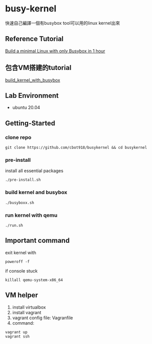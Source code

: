 # busy-kernel
快速自己編譯一個有busybox tool可以用的linux kernel出來



## Reference Tutorial
[Build a minimal Linux with only Busybox in 1 hour](https://www.youtube.com/watch?v=asnXWOUKhTA)

## 包含VM搭建的tutorial
[build_kernel_with_busybox](https://github.com/cbot918/busykernel/blob/master/build_kernel_with_busybox.md)

## Lab Environment
- ubuntu 20.04

## Getting-Started

### clone repo
```
git clone https://github.com/cbot918/busykernel && cd busykernel
```

### pre-install

install all essential packages
```
./pre-install.sh
```

### build kernel and busybox
```
./busyboxx.sh
```

### run kernel with qemu
```
./run.sh
```

## Important command

exit kernel with
```
poweroff -f
```
if console stuck
```
killall qemu-system-x86_64
```

## VM helper
1. install virtualbox
2. install vagrant
3. vagrant config file: Vagranfile
4. command:
```
vagrant up
vagrant ssh
```

